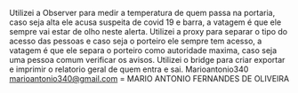 Utilizei a Observer para medir a temperatura de quem passa na portaria, caso seja alta ele acusa suspeita de covid 19 e barra, a vatagem é que ele sempre vai estar de olho neste alerta. Utilizei a proxy para separar o tipo do acesso das pessoas e caso seja o porteiro ele sempre tem acesso, a vatagem é que ele separa o porteiro como autoridade maxima, caso seja uma pessoa comum verificar os avisos. Utilizei o bridge para criar exportar e imprimir o relatorio geral de quem entra e sai.
Marioantonio340 marioantonio340@gmail.com = MARIO ANTONIO FERNANDES DE OLIVEIRA
